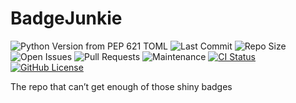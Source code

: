 # BadgeJunkie
![Python Version from PEP 621 TOML](https://img.shields.io/python/required-version-toml?tomlFilePath=https%3A%2F%2Fraw.githubusercontent.com%2Fmbjohns%2FBadgeJunkie%2Frefs%2Fheads%2Fmain%2Fpyproject.toml)
![Last Commit](https://img.shields.io/github/last-commit/mbjohns/BadgeJunkie)
![Repo Size](https://img.shields.io/github/repo-size/mbjohns/BadgeJunkie)
![Open Issues](https://img.shields.io/github/issues/mbjohns/BadgeJunkie)
![Pull Requests](https://img.shields.io/github/issues-pr/mbjohns/BadgeJunkie)
![Maintenance](https://img.shields.io/maintenance/no/2024)
[![CI Status](https://github.com/mbjohns/BadgeJunkie/actions/workflows/ci.yml/badge.svg)](https://github.com/mbjohns/BadgeJunkie/actions) 
[![GitHub License](https://img.shields.io/github/license/mbjohns/BadgeJunkie)](https://github.com/mbjohns/BadgeJunkie/blob/main/LICENSE)


The repo that can’t get enough of those shiny badges